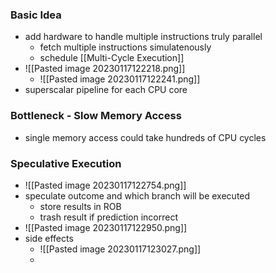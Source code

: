### Basic Idea
+ add hardware to handle multiple instructions truly parallel
	+ fetch multiple instructions simulatenously
	+ schedule [[Multi-Cycle Execution]]
+ ![[Pasted image 20230117122218.png]]
	+ ![[Pasted image 20230117122241.png]]
+ superscalar pipeline for each CPU core

### Bottleneck - Slow Memory Access
+ single memory access could take hundreds of CPU cycles

### Speculative Execution
+ ![[Pasted image 20230117122754.png]]
+ speculate outcome and which branch will be executed
	+ store results in ROB
	+ trash result if prediction incorrect
+ ![[Pasted image 20230117122950.png]]
+ side effects
	+ ![[Pasted image 20230117123027.png]]
	+ 
